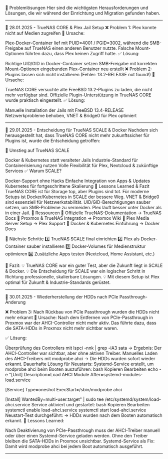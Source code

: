 🚨 Problemlösungen
Hier sind die wichtigsten Herausforderungen und Lösungen, die wir während der Einrichtung und Migration gefunden haben.

_________________________________________________________________________________________________________________________________

📆 28.01.2025 - TrueNAS CORE & Plex Jail Setup
❌ Problem 1: Plex konnte nicht auf Medien zugreifen
📌 Ursache:

Plex-Docker-Container lief mit PUID=4001 / PGID=3002, während die SMB-Freigabe auf TrueNAS einen anderen Benutzer nutzte.
Falsche Mount-Optionen führten dazu, dass Plex keinen Zugriff hatte.
✅ Lösung:

Richtige UID/GID in Docker-Container setzen
SMB-Freigabe mit korrekten Mount-Optionen eingebunden
Plex-Container neu erstellt
❌ Problem 2: Plugins lassen sich nicht installieren (Fehler: 13.2-RELEASE not found!)
📌 Ursache:

TrueNAS CORE versuchte alte FreeBSD 13.2-Plugins zu laden, die nicht mehr verfügbar sind.
Offizielle Plugin-Unterstützung in TrueNAS CORE wurde praktisch eingestellt.
✅ Lösung:

Manuelle Installation der Jails mit FreeBSD 13.4-RELEASE
Netzwerkprobleme behoben, VNET & Bridge0 für Plex optimiert

__________________________________________________________________________________________________________________________________

📆 29.01.2025 - Entscheidung für TrueNAS SCALE & Docker
Nachdem sich herausgestellt hat, dass TrueNAS CORE nicht mehr zukunftssicher für Plugins ist, wurde die Entscheidung getroffen:

🚀 Umstieg auf TrueNAS SCALE

Docker & Kubernetes statt veralteter Jails
Industrie-Standard für Containerisierung nutzen
Volle Flexibilität für Plex, Nextcloud & zukünftige Services
✅ Warum SCALE?

Docker-Support ohne Hacks
Einfache Integration von Apps & Updates
Kubernetes für fortgeschrittene Skalierung
🎯 Lessons Learned & Fazit
TrueNAS CORE ist für Storage top, aber Plugins sind tot.
Für moderne Setups ist Docker/Kubernetes in SCALE der bessere Weg.
VNET & Bridge0 sind essenziell für Netzwerkstabilität.
UID/GID-Berechtigungen sauber setzen, um SMB-Probleme zu vermeiden.
Plex läuft besser unter Docker als in einer Jail.
🔗 Ressourcen
📌 Offizielle TrueNAS-Dokumentation → TrueNAS Docs
📌 Proxmox & TrueNAS Integration → Proxmox Wiki
📌 Plex Media Server Setup → Plex Support
📌 Docker & Kubernetes Einführung → Docker Docs

🚀 Nächste Schritte
1️⃣ TrueNAS SCALE final einrichten
2️⃣ Plex als Docker-Container sauber installieren
3️⃣ Docker-Volumes für Medienstruktur optimieren
4️⃣ Zusätzliche Apps testen (Nextcloud, Home Assistant, etc.)

📌 Fazit:
💡 TrueNAS CORE war ein guter Test, aber die Zukunft liegt in SCALE & Docker.
💡 Die Entscheidung für SCALE war ein logischer Schritt in Richtung professionelle, skalierbare Lösungen.
💡 Mit diesem Setup ist Plex optimal für Zukunft & Industrie-Standards gerüstet.

__________________________________________________________________________________________________________________________________

📆 30.01.2025 - Wiederherstellung der HDDs nach PCIe Passthrough-Änderung

❌ Problem 3: Nach Rückbau von PCIe Passthrough wurden die HDDs nicht mehr erkannt
📌 Ursache:
Nach dem Entfernen von PCIe-Passthrough in Proxmox war der AHCI-Controller nicht mehr aktiv. Das führte dazu, dass die SATA-HDDs in Proxmox nicht mehr sichtbar waren.

✅ Lösung:

Überprüfung des Controllers mit lspci -nnk | grep -iA3 sata
→ Ergebnis: Der AHCI-Controller war sichtbar, aber ohne aktiven Treiber.
Manuelles Laden des AHCI-Treibers mit modprobe ahci
→ Die HDDs wurden sofort wieder erkannt.
Dauerhafte Lösung für Neustarts:
Systemd-Service erstellt, um modprobe ahci beim Booten auszuführen:
bash
Kopieren
Bearbeiten
echo -e "[Unit]
Description=Load AHCI Module
After=systemd-modules-load.service

[Service]
Type=oneshot
ExecStart=/sbin/modprobe ahci

[Install]
WantedBy=multi-user.target" | sudo tee /etc/systemd/system/load-ahci.service
Service aktiviert und gestartet:
bash
Kopieren
Bearbeiten
systemctl enable load-ahci.service
systemctl start load-ahci.service
Neustart-Test durchgeführt:
→ HDDs wurden nach dem Booten automatisch erkannt.
🎯 Lessons Learned:

Nach Deaktivierung von PCIe-Passthrough muss der AHCI-Treiber manuell oder über einen Systemd-Service geladen werden.
Ohne den Treiber bleiben die SATA-HDDs in Proxmox unsichtbar.
Systemd-Service als Fix: Damit wird modprobe ahci bei jedem Boot automatisch ausgeführt.

______________________________________________________________________________________________________________________________________

